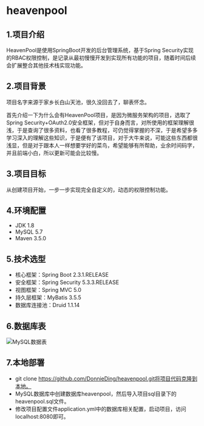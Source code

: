 # heavenpool
## 1.项目介绍

HeavenPool是使用SpringBoot开发的后台管理系统，基于Spring Security实现的RBAC权限控制，是记录从最初慢慢开发到实现所有功能的项目，随着时间后续会扩展整合其他技术栈实现功能。

## 2.项目背景

项目名字来源于家乡长白山天池，很久没回去了，聊表怀念。

首先介绍一下为什么会有HeavenPool项目，是因为微服务架构的项目，选取了Spring Security+OAuth2.0安全框架，但对于自身而言，对所使用的框架理解很浅，于是查询了很多资料，也看了很多教程，可仍觉得掌握的不深，于是希望多多学习深入的理解这些知识，于是便有了该项目，对于大牛来说，可能这些东西都很浅显，但是对于跟本人一样想要学好的菜鸟，希望能够有所帮助，业余时间码字，并且前端小白，所以更新可能会比较慢。

## 3.项目目标

从创建项目开始，一步一步实现完全自定义的，动态的权限控制功能。

## 4.环境配置

- JDK 1.8
- MySQL 5.7
- Maven 3.5.0

## 5.技术选型

- 核心框架：Spring Boot 2.3.1.RELEASE
- 安全框架：Spring Security 5.3.3.RELEASE
- 视图框架：Spring MVC 5.0
- 持久层框架：MyBatis 3.5.5
- 数据库连接池：Druid 1.1.14
## 6.数据库表

![MySQL数据表](https://github.com/DonnieDing/heavenpool/blob/master/image/MySQL%E6%95%B0%E6%8D%AE%E8%A1%A8.png)

## 7.本地部署

- git clone https://github.com/DonnieDing/heavenpool.git将项目代码克隆到本地。
- MySQL数据库中创建数据库heavenpool，然后导入项目sql目录下的heavenpool.sql文件。
- 修改项目配置文件application.yml中的数据库相关配置，启动项目，访问localhost:8080即可。

